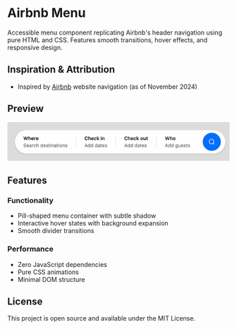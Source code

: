 # Airbnb Menu

Accessible menu component replicating Airbnb's header navigation using pure HTML and CSS. Features smooth transitions,
hover effects, and responsive design.

## Inspiration & Attribution

- Inspired by [Airbnb](https://www.airbnb.com/) website navigation (as of November 2024)

## Preview

![Preview](preview.gif)

## Features

### Functionality

- Pill-shaped menu container with subtle shadow
- Interactive hover states with background expansion
- Smooth divider transitions

### Performance

- Zero JavaScript dependencies
- Pure CSS animations
- Minimal DOM structure

## License

This project is open source and available under the MIT License.
